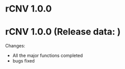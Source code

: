 # rCNV 1.0.0

# rCNV 1.0.0 (Release data: )

Changes:
* All the major functions completed
* bugs fixed
